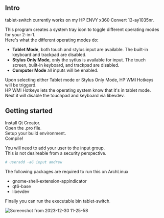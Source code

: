 ## Intro  
tablet-switch currently works on my HP ENVY x360 Convert 13-ay1035nr.  
  
This program creates a system tray icon to toggle different operating modes for your 2-in-1.  
Here's what the different operating modes do:  
* **Tablet Mode**, both touch and stylus input are available. The built-in keyboard and trackpad are disabled.  
* **Stylus Only Mode**, only the sytlus is available for input. The touch screen, built-in keyboard, and trackpad are disabled.
* **Computer Mode** all inputs will be enabled.

Upon selecting either Tablet mode or Stylus Only Mode, HP WMI Hotkeys will be triggerd.  
HP WMI Hotkeys lets the operating system know that it's in tablet mode.  
Next it will disable the touchpad and keyboard via libevdev.  
  
## Getting started  
Install Qt Creator.  
Open the .pro file.  
Setup your build environment.  
Compile!  
  
You will need to add your user to the input group.  
This is not desireable from a security perspective.  
```bash
# useradd -aG input andrew
```
The following packages are required to run this on ArchLinux  
* gnome-shell-extension-appindicator  
* qt6-base  
* libevdev  
  
Finally you can run the executable bin tablet-switch.

![Screenshot from 2023-12-30 11-25-58](https://github.com/ademarest/tablet-switch/assets/17366618/ecbde600-9d92-4e91-b106-f3dcb2556698)
